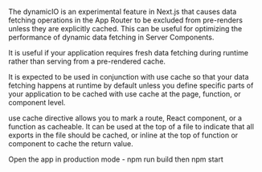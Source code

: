The dynamicIO is an experimental feature in Next.js that causes data fetching operations in the App Router to be excluded from pre-renders unless they are explicitly cached. This can be useful for optimizing the performance of dynamic data fetching in Server Components.

It is useful if your application requires fresh data fetching during runtime rather than serving from a pre-rendered cache.

It is expected to be used in conjunction with use cache so that your data fetching happens at runtime by default unless you define specific parts of your application to be cached with use cache at the page, function, or component level.

use cache directive allows you to mark a route, React component, or a function as cacheable. It can be used at the top of a file to indicate that all exports in the file should be cached, or inline at the top of function or component to cache the return value.

Open the app in production mode - npm run build then npm start

